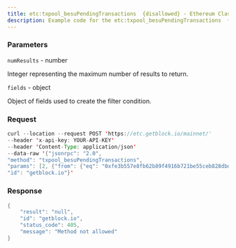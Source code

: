```yaml
---
title: etc:txpool_besuPendingTransactions  {disallowed} - Ethereum Classic
description: Example code for the etc:txpool_besuPendingTransactions  {disallowed} json-rpc method. Сomplete guide on how to use etc:txpool_besuPendingTransactions  {disallowed} json-rpc in GetBlock.io Web3 documentation.
---
```


### Parameters


`numResults` - number

Integer representing the maximum number of results to return.

`fields` - object

Object of fields used to create the filter condition.

### Request

``` java
curl --location --request POST 'https://etc.getblock.io/mainnet/' 
--header 'x-api-key: YOUR-API-KEY' 
--header 'Content-Type: application/json' 
--data-raw '{"jsonrpc": "2.0",
"method": "txpool_besuPendingTransactions",
"params": [2, {"from": {"eq": "0xfe3b557e8fb62b89f4916b721be55ceb828dbd73"}, "gas": {"lt": "0x5209"}, "nonce": {"gt": "0x1"}}],
"id": "getblock.io"}'
```

###  Response

``` java
{
    "result": "null",
    "id": "getblock.io",
    "status_code": 405,
    "message": "Method not allowed"
}
```

